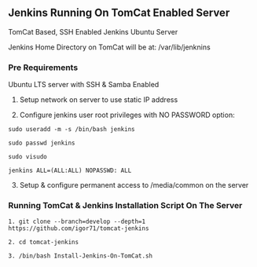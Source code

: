 ## Jenkins Running On TomCat Enabled Server

TomCat Based, SSH Enabled Jenkins Ubuntu Server

Jenkins Home Directory on TomCat will be at: /var/lib/jenknins

### Pre Requirements

Ubuntu LTS server with SSH & Samba Enabled

1. Setup network on server to use static IP address

2. Configure jenkins user root privileges with NO PASSWORD option:
```
sudo useradd -m -s /bin/bash jenkins

sudo passwd jenkins

sudo visudo

jenkins ALL=(ALL:ALL) NOPASSWD: ALL
```
3. Setup & configure permanent access to /media/common on the server

### Running TomCat & Jenkins Installation Script On The Server
```
1. git clone --branch=develop --depth=1 https://github.com/igor71/tomcat-jenkins

2. cd tomcat-jenkins

3. /bin/bash Install-Jenkins-On-TomCat.sh
```

